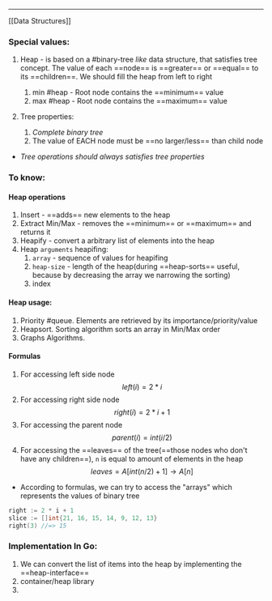 ***
[[Data Structures]]
### Special values:
1. Heap - is based on a #binary-tree *like* data structure, that satisfies tree concept. The value of each ==node== is ==greater== or ==equal== to its ==children==. We should fill the heap from left to right
	1. min #heap - Root node contains the ==minimum== value  
	2. max #heap - Root node contains the ==maximum== value

2. Tree properties:
	1. *Complete binary tree*
	2. The value of EACH node must be ==no larger/less== than child node

- *Tree operations should always satisfies tree properties*
### To know:
#### Heap operations
1. Insert - ==adds== new elements to the heap 
2. Extract Min/Max - removes the ==minimum== or ==maximum== and returns it 
3. Heapify - convert a arbitrary list of elements into the heap 
4. Heap `arguments` heapifing:
	1. `array` - sequence of values for heapifing 
	2. `heap-size` - length of the heap(during ==heap-sorts== useful, because by decreasing the array we narrowing the sorting)
	3. index
#### Heap usage:
1. Priority #queue. Elements are retrieved by its importance/priority/value 
2. Heapsort. Sorting algorithm sorts an array in Min/Max order 
3. Graphs Algorithms. 

#### Formulas 
1. For accessing left side node $$left(i)=2*i$$
2. For accessing right side node $$right(i)=2*i+1$$
3. For accessing the parent node $$parent(i)=int(i/2)$$
4. For accessing the ==leaves== of the tree(==those nodes who don't have any children==), `n` is equal to amount of elements in the heap $$leaves = A[int(n/2)+1]  \to  A[n]$$
- According to formulas, we can try to access the "arrays" which represents the values of binary tree
```go
right := 2 * i + 1 
slice := []int{21, 16, 15, 14, 9, 12, 13}
right(3) //=> 15 
```
### Implementation In Go:
1. We can convert the list of items into the heap by implementing the ==heap-interface== 
2. container/heap library 
3. 
```go

```